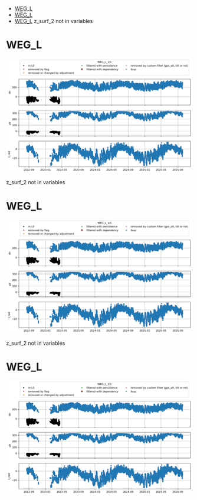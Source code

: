 * [WEG_L](#s1)
* [WEG_L](#s2)
* [WEG_L](#s3)
z_surf_2 not in variables
# <a id='s1' />WEG_L
![](../figures/flags/WEG_L_0.png)
 
z_surf_2 not in variables
# <a id='s2' />WEG_L
![](../figures/flags/WEG_L_0.png)
 
z_surf_2 not in variables
# <a id='s3' />WEG_L
![](../figures/flags/WEG_L_0.png)
 
